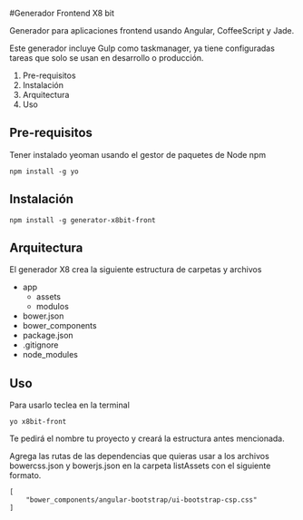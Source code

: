 #Generador Frontend X8 bit

Generador para aplicaciones frontend usando Angular, CoffeeScript y Jade.

Este generador incluye Gulp como taskmanager, ya tiene configuradas tareas que solo se usan en desarrollo o producción.

1. Pre-requisitos
2. Instalación
3. Arquitectura
4. Uso

## Pre-requisitos
Tener instalado yeoman usando el gestor de paquetes de Node npm

```
npm install -g yo
```

## Instalación
```
npm install -g generator-x8bit-front
```
## Arquitectura
El generador X8 crea la siguiente estructura de carpetas y archivos

* app
	* assets
	* modulos 
* bower.json
* bower_components
* package.json
* .gitignore
* node_modules

## Uso

Para usarlo teclea en la terminal 

```
yo x8bit-front
```

Te pedirá el nombre tu proyecto y creará la estructura antes mencionada.

Agrega las rutas de las dependencias que quieras usar a los archivos bowercss.json y bowerjs.json en la carpeta listAssets con el siguiente formato.
```
[
    "bower_components/angular-bootstrap/ui-bootstrap-csp.css"
]
```